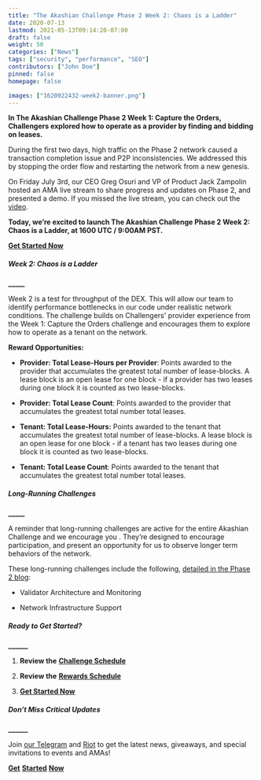 ```yaml
---
title: "The Akashian Challenge Phase 2 Week 2: Chaos is a Ladder"
date: 2020-07-13
lastmod: 2021-05-13T09:14:20-07:00
draft: false
weight: 50
categories: ["News"]
tags: ["security", "performance", "SEO"]
contributors: ["John Doe"]
pinned: false
homepage: false

images: ["1620922432-week2-banner.png"]
---
```

**In The Akashian Challenge Phase 2 Week 1: Capture the Orders, Challengers explored how to operate as a provider by finding and bidding on leases.** 

During the first two days, high traffic on the Phase 2 network caused a transaction completion issue and P2P inconsistencies. We addressed this by stopping the order flow and restarting the network from a new genesis.

On Friday July 3rd, our CEO Greg Osuri and VP of Product Jack Zampolin hosted an AMA live stream to share progress and updates on Phase 2, and presented a demo. If you missed the live stream, you can check out the [video](https://www.youtube.com/watch?v=shFtDmsCGNc&t=219s).

**Today, we’re excited to launch The Akashian Challenge Phase 2 Week 2: Chaos is a Ladder, at 1600 UTC / 9:00AM PST.** 

[**Get Started Now**](https://docs.akash.network/akashian/phase2#week-2-chaos-is-a-ladder)

##### **Week 2: Chaos is a Ladder**  
**\_\_\_\_\_**

Week 2 is a test for throughput of the DEX. This will allow our team to identify performance bottlenecks in our code under realistic network conditions. The challenge builds on Challengers' provider experience from the Week 1: Capture the Orders challenge and encourages them to explore how to operate as a tenant on the network. 

**Reward Opportunities:**

*   **Provider: Total Lease-Hours per Provider**: Points awarded to the provider that accumulates the greatest total number of lease-blocks. A lease block is an open lease for one block - if a provider has two leases during one block it is counted as two lease-blocks.
    

*   **Provider: Total Lease Count**: Points awarded to the provider that accumulates the greatest total number total leases.
    

*   **Tenant: Total Lease-Hours:** Points awarded to the tenant that accumulates the greatest total number of lease-blocks. A lease block is an open lease for one block - if a tenant has two leases during one block it is counted as two lease-blocks.
    

*   **Tenant: Total Lease Count**: Points awarded to the tenant that accumulates the greatest total number total leases.
    

##### **Long-Running Challenges**  
**\_\_\_\_\_**

A reminder that long-running challenges are active for the entire Akashian Challenge and we encourage you . They’re designed to encourage participation, and present an opportunity for us to observe longer term behaviors of the network. 

These long-running challenges include the following, [detailed in the Phase 2 blog](https://akash.network/blog/announcing-the-akashian-challenge-phase-2/):

*   Validator Architecture and Monitoring
    
*   Network Infrastructure Support
    

##### **Ready to Get Started?**  
**\_\_\_\_\_\_**

1.  **Review the** [**Challenge Schedule**](https://akash.network/challenge/phase2/schedule)
    
2.  **Review the** [**Rewards Schedule**](https://akash.network/challenge/phase2/rewards)
    
3.  [**Get Started Now**](https://docs.akash.network/akashian/phase2#week-2-chaos-is-a-ladder)
    

##### **Don’t Miss Critical Updates**  
**\_\_\_\_\_\_**

Join [our Telegram](https://t.me/AkashNW) and [Riot](https://riot.im/app/#/room/#akashnet:matrix.org) to get the latest news, giveaways, and special invitations to events and AMAs! 

[**Get**](https://docs.akash.network/akashian/phase2) [**Started**](https://docs.akash.network/akashian/phase2#week-2-chaos-is-a-ladder) [**Now**](https://docs.akash.network/akashian/phase2)